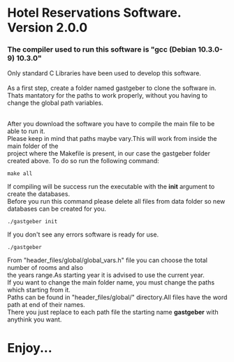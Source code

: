 # Hotel Reservations Software. Version 2.0.0
### The compiler used to run this software is "gcc (Debian 10.3.0-9) 10.3.0"
Only standard C Libraries have been used to develop this software.<br><br>
As a first step, create a folder named gastgeber to clone the software in.<br>
Thats mantatory for the paths to work properly, without you having to change the global path variables.<br><br>

After you download the software you have to compile the main file to be able to run it.<br>
Please keep in mind that paths maybe vary.This will work from inside the main folder of the<br>
project where the Makefile is present, in our case the gastgeber folder created above.
To do so run the following command:
```
make all
```
If compiling will be success run the executable with the  **init**  argument to create the databases.<br>
Before you run this command please delete all files from data folder so new databases can be created for you.
```
./gastgeber init
```
If you don't see any errors software is ready for use.
```
./gastgeber
```
From "header_files/global/global_vars.h" file you can choose the total number of rooms and also<br>
the years range.As starting year it is advised to use the current year.<br>
If you want to change the main folder name, you must change the paths which starting from it.<br>
Paths can be found in "header_files/global/" directory.All files have the word path at end of their names.<br>
There you just replace to each path file the starting name **gastgeber** with anythink you want.<br>

# Enjoy...

